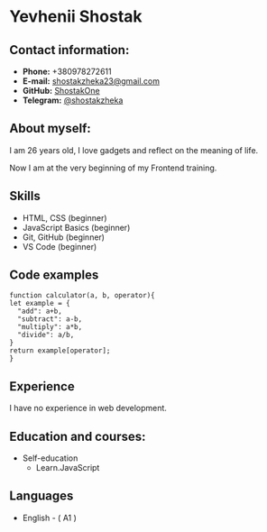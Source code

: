 # Yevhenii Shostak

## Contact information:
* **Phone:** +380978272611
* **E-mail:** shostakzheka23@gmail.com
* **GitHub:** [ShostakOne](https://github.com/ShostakOne)
* **Telegram:** [@shostakzheka](https://t.me/shostakzheka)

## About myself:
I am 26 years old, I love gadgets and reflect on the meaning of life.

Now I am at the very beginning of my Frontend training.

## Skills
* HTML, CSS (beginner)
* JavaScript Basics (beginner)
* Git, GitHub (beginner)
* VS Code (beginner)

## Code examples
```
function calculator(a, b, operator){
let example = {
  "add": a+b,
  "subtract": a-b,
  "multiply": a*b,
  "divide": a/b,
}
return example[operator];
}
```
## Experience
I have no experience in web development.

## Education and courses:

* Self-education
  + Learn.JavaScript

## Languages
* English - ( А1 )